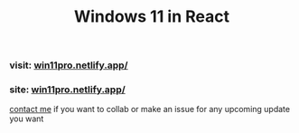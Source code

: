 <h1 align="center">Windows 11 in React</h1>
<br>

### visit: [win11pro.netlify.app/](https://win11pro.netlify.app/e)



### site: [win11pro.netlify.app/](https://win11pro.netlify.app/)

[contact me](mailto:mubashirhasan716@gmail.com) if you want to collab or make an issue for any upcoming update you want 

